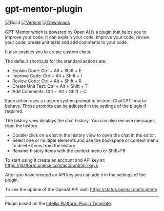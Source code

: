 # gpt-mentor-plugin

![Build](https://github.com/jcraane/gpt-mentor-plugin/workflows/Build/badge.svg)
[![Version](https://img.shields.io/jetbrains/plugin/v/PLUGIN_ID.svg)](https://plugins.jetbrains.com/plugin/PLUGIN_ID)
[![Downloads](https://img.shields.io/jetbrains/plugin/d/PLUGIN_ID.svg)](https://plugins.jetbrains.com/plugin/PLUGIN_ID)

<!-- Plugin description -->
GPT-Mentor which is powered by Open AI is a plugin that helps you to improve your code. It can explain your code, improve your code, review your code, create unit tests and add comments to your code.

It also enables you to create custom chats. 

The default shortcuts for the standard actions are:
- Explain Code: Ctrl + Alt + Shift + E
- Improve Code: Ctrl + Alt + Shift + I
- Review Code: Ctrl + Alt + Shift + R
- Create Unit Test: Ctrl + Alt + Shift + T
- Add Comments: Ctrl + Alt + Shift + C

Each action uses a custom system prompt to instruct ChatGPT how to behave. Those prompts can be adjusted in the settings of the plugin if required.

The history view displays the chat history. You can also remove messages from the history. 

- Double-click on a chat in the history view to open the chat in the editor. 
- Select one or multiple elements and use the backspace or context menu to delete items from the history
- Rename history items with the context menu or Shift+F6

To start using it create an account and API key at: https://platform.openai.com/account/api-keys  

After you have created an API key you can add it in the settings of the plugin.  

To see the uptime of the OpenAI API visit: https://status.openai.com/uptime
<!-- Plugin description end -->

---
Plugin based on the [IntelliJ Platform Plugin Template][template].

[template]: https://github.com/JetBrains/intellij-platform-plugin-template
